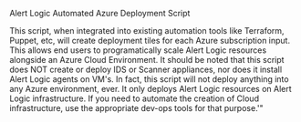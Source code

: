 Alert Logic Automated Azure Deployment Script

This script, when integrated into existing automation tools like Terraform, Puppet, etc, will create deployment tiles for each Azure subscription input. 
This allows end users to programatically scale Alert Logic resources alongside an Azure Cloud Environment. 
It should be noted that this script does NOT create or deploy IDS or Scanner appliances, nor does it install Alert Logic agents on VM's. 
In fact, this script will not deploy anything into any Azure environment, ever. It only deploys Alert Logic resources on Alert Logic infrastructure. 
If you need to automate the creation of Cloud infrastructure, use the appropriate dev-ops tools for that purpose.'"
